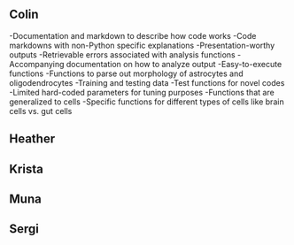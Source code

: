 ## Colin

-Documentation and markdown to describe how code works
-Code markdowns with non-Python specific explanations
-Presentation-worthy outputs
-Retrievable errors associated with analysis functions
-Accompanying documentation on how to analyze output
-Easy-to-execute functions
-Functions to parse out morphology of astrocytes and oligodendrocytes
-Training and testing data
-Test functions for novel codes
-Limited hard-coded parameters for tuning purposes
-Functions that are generalized to cells
-Specific functions for different types of cells like brain cells vs. gut cells

## Heather

## Krista

## Muna

## Sergi
